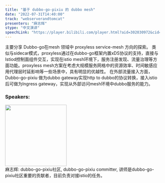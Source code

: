 ```yaml
---
title: "基于 dubbo-go-pixiu 的 dubbo mesh"
date: "2022-07-31T14:40:00"
track: "webserverandtomcat"
presenters: "麻志辉"
stype: "中文演讲"
speechLink: "https://player.bilibili.com/player.html?aid=302030972&cid=806271257&page=1"
---
```

主要分享 Dubbo-go在mesh 领域中 proxyless service-mesh 方向的探索。
类似与sidecar模式，proxyless通过在dubbo-go框架内置xDS协议的支持，直接与Istiod控制面组件交互，实现在istio mesh环境下，服务注册发现、流量治理等方面功能。proxyless mesh方案在考虑大规模服务网格中的资源效率、时间敏感应用代理层时延影响等一些场景中，具有明显的优越性。
在外部流量接入方面，Dubbo-go-pixiu 做为dubbo gateway实现http to dubbo的协议转换，接入istio 后可做为Ingress gateway，实现从外部访问mesh环境中dubbo服务的能力。
 ### Speakers: 
 <img src="images/speaker/1104.png" width="200" /><br>麻志辉: dubbo-go-pixiu社区, dubbo-go-pixiu committer, 讲师是dubbo-go-pixiu社区重要的贡献者，目前负责对接istio的任务。

 